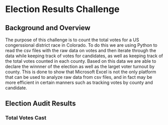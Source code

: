 # Election Results Challenge

## Background and Overview
The purpose of this challenge is to count the total votes for a US congerssional district race in Colorado. To do this we are using Python to read the csv files with the raw data on votes and then iterate through the data while keeping track of votes for candidates, as well as keeping track of the total votes counted in each county. Based on this data we are able to declare the winnner of the election as well as the larget voter turnout by county. This is done to show that Microsoft Excel is not the only platform that can be used to analyze raw data from csv files, and in fact may be more efficient in certain manners such as tracking votes by county and candidate.

## Election Audit Results



### Total Votes Cast

